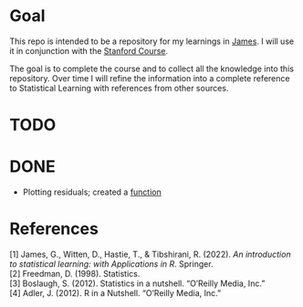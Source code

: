 # Goal
This repo is intended to be a repository for my learnings in [James](#1). I will use it in conjunction with the [Stanford Course](https://www.edx.org/learn/statistics/stanford-university-statistical-learning?index=product&queryID=897d4ba5f455937c19c8c749db15ac94&position=5&linked_from=autocomplete&c=autocomplete).

The goal is to complete the course and to collect all the knowledge into this repository. Over time I will refine the information into a complete reference to Statistical Learning with references from other sources.

# TODO

# DONE
- Plotting residuals; created a [function](./99DataSets/03+Plotting+Residuals.ipynb)

# References
<a id="1">[1]</a>
James, G., Witten, D., Hastie, T., & Tibshirani, R. (2022). _An introduction to statistical learning: with Applications in R_. Springer.  
<a id="2">[2]</a>
Freedman, D. (1998). Statistics.   
<a id="3">[3]</a>
Boslaugh, S. (2012). Statistics in a nutshell. “O’Reilly Media, Inc.”  
<a id="4">[4]</a>
Adler, J. (2012). R in a Nutshell. “O’Reilly Media, Inc.”
